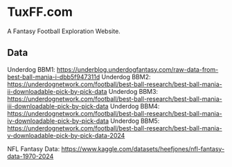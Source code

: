 # TuxFF.com

A Fantasy Football Exploration Website.

## Data
Underdog BBM1: https://underblog.underdogfantasy.com/raw-data-from-best-ball-mania-i-dbb5f947311d
Underdog BBM2: https://underdognetwork.com/football/best-ball-research/best-ball-mania-ii-downloadable-pick-by-pick-data
Underdog BBM3: https://underdognetwork.com/football/best-ball-research/best-ball-mania-iii-downloadable-pick-by-pick-data
Underdog BBM4: https://underdognetwork.com/football/best-ball-research/best-ball-mania-iv-downloadable-pick-by-pick-data
Underdog BBM5: https://underdognetwork.com/football/best-ball-research/best-ball-mania-v-downloadable-pick-by-pick-data-2024

NFL Fantasy Data: https://www.kaggle.com/datasets/heefjones/nfl-fantasy-data-1970-2024
